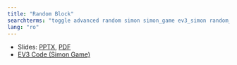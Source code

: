 ```yaml
---
title: "Random Block"
searchterms: "toggle advanced random simon simon_game ev3_simon random_block"
lang: "ro"
---
```

 <ul>
 <li class="ng-binding">Slides:
 <a href="ProgrammingLessons/advanced/RandomBlock (rom).pptx">PPTX</a>,
 <a href="ProgrammingLessons/advanced/RandomBlock (rom).pdf">PDF</a>
 </li>
 <li>
 <a type="application/ev3" download="RandomBlock-Simon.ev3" href="ProgrammingLessons/advanced/RandomBlock.ev3">EV3 Code (Simon Game)</a>
 </li>
 </ul>
